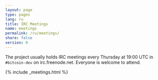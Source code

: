 ```yaml
---
layout: page
type: pages
lang: ru
title: IRC Meetings
name: meetings
permalink: /ru/meetings/
share: false
version: 0
---
```

The project usually holds IRC meetings every Thursday at 19:00 UTC in `#bitcoin-dev` on irc.freenode.net.
Everyone is welcome to attend.

{% include _meetings.html %}
